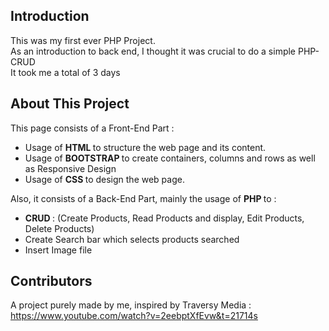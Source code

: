 ## Introduction

This was my first ever PHP Project. <br>
As an introduction to back end, I thought it was crucial to do a simple PHP-CRUD <br>
It took me a total of 3 days

## About This Project

This page consists of a Front-End Part : 

- Usage of <b> HTML </b> to structure the web page and its content.
- Usage of <b> BOOTSTRAP </b> to create containers, columns and rows as well as Responsive Design
- Usage of <b> CSS </b> to design the web page.

Also, it consists of a Back-End Part, mainly the usage of <b> PHP </b> to :

- <b> CRUD </b>  : (Create Products, Read Products and display, Edit Products, Delete Products)
- Create Search bar which selects products searched
- Insert Image file

## Contributors

A project purely made by me, inspired by Traversy Media : <br>
https://www.youtube.com/watch?v=2eebptXfEvw&t=21714s

